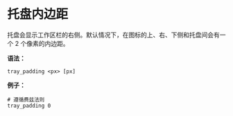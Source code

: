 # 托盘内边距

托盘会显示工作区栏的右侧。默认情况下，在图标的上、右、下侧和托盘间会有一个 2 个像素的内边距。

**语法：**

```
tray_padding <px> [px]
```

**例子：**

```
# 遵循费兹法则
tray_padding 0
```
